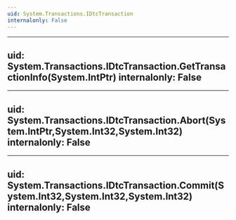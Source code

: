 ```yaml
---
uid: System.Transactions.IDtcTransaction
internalonly: False
---
```


---
uid: System.Transactions.IDtcTransaction.GetTransactionInfo(System.IntPtr)
internalonly: False
---

---
uid: System.Transactions.IDtcTransaction.Abort(System.IntPtr,System.Int32,System.Int32)
internalonly: False
---

---
uid: System.Transactions.IDtcTransaction.Commit(System.Int32,System.Int32,System.Int32)
internalonly: False
---
